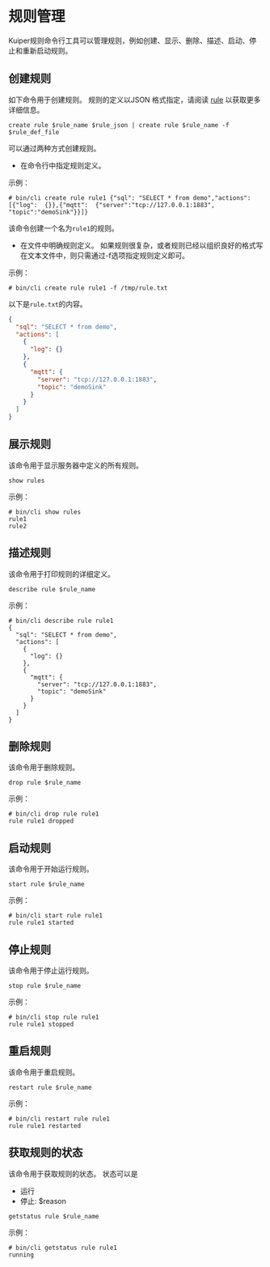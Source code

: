 # 规则管理

Kuiper规则命令行工具可以管理规则，例如创建、显示、删除、描述、启动、停止和重新启动规则。

## 创建规则

如下命令用于创建规则。 规则的定义以JSON 格式指定，请阅读 [rule](../rules/overview.md) 以获取更多详细信息。

```shell
create rule $rule_name $rule_json | create rule $rule_name -f $rule_def_file
```

可以通过两种方式创建规则。

- 在命令行中指定规则定义。

示例：

```shell
# bin/cli create rule rule1 {"sql": "SELECT * from demo","actions": [{"log":  {}},{"mqtt":  {"server":"tcp://127.0.0.1:1883", "topic":"demoSink"}}]}
```

该命令创建一个名为``rule1``的规则。

- 在文件中明确规则定义。 如果规则很复杂，或者规则已经以组织良好的格式写在文本文件中，则只需通过-f选项指定规则定义即可。

示例：

```shell
# bin/cli create rule rule1 -f /tmp/rule.txt
```

以下是`rule.txt`的内容。

```json
{
  "sql": "SELECT * from demo",
  "actions": [
    {
      "log": {}
    },
    {
      "mqtt": {
        "server": "tcp://127.0.0.1:1883",
        "topic": "demoSink"
      }
    }
  ]
}
```

## 展示规则

该命令用于显示服务器中定义的所有规则。

```shell
show rules
```

示例：

```shell
# bin/cli show rules
rule1
rule2
```

## 描述规则

该命令用于打印规则的详细定义。

```shell
describe rule $rule_name
```

示例：

```shell
# bin/cli describe rule rule1
{
  "sql": "SELECT * from demo",
  "actions": [
    {
      "log": {}
    },
    {
      "mqtt": {
        "server": "tcp://127.0.0.1:1883",
        "topic": "demoSink"
      }
    }
  ]
}
```

## 删除规则

该命令用于删除规则。

```shell
drop rule $rule_name
```

示例：

```shell
# bin/cli drop rule rule1
rule rule1 dropped
```

## 启动规则

该命令用于开始运行规则。

```shell
start rule $rule_name
```

示例：

```shell
# bin/cli start rule rule1
rule rule1 started
```

## 停止规则

该命令用于停止运行规则。

```shell
stop rule $rule_name
```

示例：

```shell
# bin/cli stop rule rule1
rule rule1 stopped
```

## 重启规则

该命令用于重启规则。

```shell
restart rule $rule_name
```

示例：

```shell
# bin/cli restart rule rule1
rule rule1 restarted
```

## 获取规则的状态

该命令用于获取规则的状态。 状态可以是
- 运行
- 停止: $reason

```shell
getstatus rule $rule_name
```

示例：

```shell
# bin/cli getstatus rule rule1
running
```